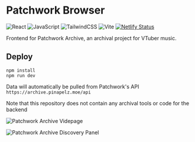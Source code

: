 # Patchwork Browser
![React](https://img.shields.io/badge/react-%2320232a.svg?style=for-the-badge&logo=react&logoColor=%2361DAFB)
![JavaScript](https://img.shields.io/badge/javascript-%23323330.svg?style=for-the-badge&logo=javascript&logoColor=%23F7DF1E)
![TailwindCSS](https://img.shields.io/badge/tailwindcss-%2338B2AC.svg?style=for-the-badge&logo=tailwind-css&logoColor=white)
![Vite](https://img.shields.io/badge/vite-%23646CFF.svg?style=for-the-badge&logo=vite&logoColor=white)
[![Netlify Status](https://api.netlify.com/api/v1/badges/ad056d87-6faa-4043-9b46-56970f45bd42/deploy-status)](https://app.netlify.com/sites/patchwork-archive/deploys)

Frontend for Patchwork Archive, an archival project for VTuber music. 

## Deploy
```
npm install
npm run dev
```
Data will automatically be pulled from Patchwork's API `https://archive.pinapelz.moe/api`

Note that this repository does not contain any archival tools or code for the backend

![Patchwork Archive Videpage](https://github.com/Patchwork-Archive/Patchwork-Browser/assets/21994085/30b2cabf-07b4-4331-8ebf-709520d42baa)


![Patchwork Archive Discovery Panel](https://github.com/Patchwork-Archive/Patchwork-Browser/assets/21994085/e8e4b312-754e-4baa-9aff-6ec328516573)
